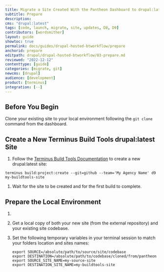```yaml
---
title: Migrate a Site Created With the Pantheon Dashboard to drupal:latest + Build Tools
subtitle: Prepare
description: 
cms: "drupal:latest"
tags: [code, launch, migrate, site, updates, D8, D9]
contributors: [wordsmither]
layout: guide
showtoc: true
permalink: docs/guides/drupal-hosted-btworkflow/prepare
anchorid: prepare
editpath: drupal/drupal-hosted-btworkflow/03-prepare.md
reviewed: "2022-12-12"
contenttype: [guide]
categories: [migrate, git]
newcms: [drupal]
audience: [development]
product: [terminus]
integration: [--]
---
```


## Before You Begin

Clone your existing site to your local environment following the `git clone` command from the dashboard.

## Create a New Terminus Build Tools drupal:latest Site

1. Follow the [Terminus Build Tools Documentation](/guides/build-tools/create-project/#create-a-build-tools-project) to create a new drupal:latest site:

  ```bash{promptUser: user}
  terminus build:project:create --git=github --team='My Agency Name' d9 my-buildtools-site
  ```

1. Wait for the site to be created and for the first build to complete.

## Prepare the Local Environment

1. <Partial file="drupal/prepare-local-environment-no-clone-no-alias.md" />

1. Get a local copy of both your new site (from the external repository) and your existing site codebase.

1. Set the following temporary variables in your terminal session to match your folders location and sites names:

   ```bash{promptUser: user}
   export SOURCE=/absolute/path/to/source/site/codebase
   export DESTINATION=/absolute/path/to/codebase/cloned/from/pantheon
   export SOURCE_SITE_NAME=my-source-site
   export DESTINATION_SITE_NAME=my-buildtools-site
   ```
